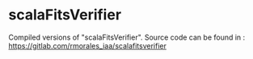 # scalaFitsVerifier
Compiled versions of "scalaFitsVerifier". Source code can be found in : https://gitlab.com/rmorales_iaa/scalafitsverifier
